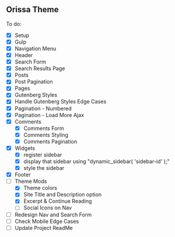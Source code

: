 ## Orissa Theme

To do:

- [x] Setup
- [x] Gulp
- [x] Navigation Menu
- [x] Header
- [x] Search Form
- [x] Search Results Page
- [x] Posts
- [x] Post Pagination
- [x] Pages
- [x] Gutenberg Styles
- [x] Handle Gutenberg Styles Edge Cases
- [x] Pagination - Numbered
- [x] Pagination - Load More Ajax
- [x] Comments
  - [x] Comments Form
  - [x] Comments Styling
  - [x] Comments Pagination
- [x] Widgets
  - [x] register sidebar
  - [x] display that sidebar using "dynamic_sidebar( 'sidebar-id' );"
  - [x] style the sidebar
- [x] Footer
- [ ] Theme Mods
  - [x] Theme colors
  - [x] Site Title and Description option
  - [x] Excerpt & Continue Reading
  - [ ] Social Icons on Nav
- [ ] Redesign Nav and Search Form
- [ ] Check Mobile Edge Cases
- [ ] Update Project ReadMe
